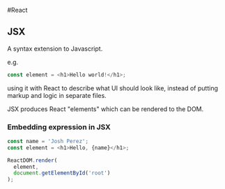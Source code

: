 #React



## JSX

A syntax extension to Javascript.

e.g. 

```typescript
const element = <h1>Hello world!</h1>;
```

using it with React to describe what UI should look like, instead of putting markup and logic in separate files.

JSX produces React "elements" which can be rendered to the DOM.



### Embedding expression in JSX

```javascript
const name = 'Josh Perez';
const element = <h1>Hello, {name}</h1>;

ReactDOM.render(
  element,
  document.getElementById('root')
);
```

